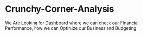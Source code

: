 # Crunchy-Corner-Analysis
We Are Looking for Dashboard where we can check our Financial Performance, how we can Optimize our Business and Budgeting 
